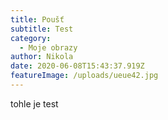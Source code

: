 ```yaml
---
title: Poušť
subtitle: Test
category:
  - Moje obrazy
author: Nikola
date: 2020-06-08T15:43:37.919Z
featureImage: /uploads/ueue42.jpg
---
```

tohle je test